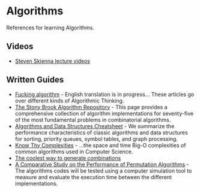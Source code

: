 # Algorithms

References for learning Algorithms.

## Videos

- [Steven Skienna lecture videos](https://www3.cs.stonybrook.edu/~skiena/373/videos/)

## Written Guides

- [Fucking algorithm](https://github.com/labuladong/fucking-algorithm/tree/english) - English translation is in progress... These articles go over different kinds of Algorithmic Thinking.
- [The Stony Brook Algorithm Repository](https://algorist.com/algorist.html) - This page provides a comprehensive collection of algorithm implementations for seventy-five of the most fundamental problems in combinatorial algorithms.
- [Algorithms and Data Structures Cheatsheet](https://algs4.cs.princeton.edu/cheatsheet/) - We summarize the performance characteristics of classic algorithms and data structures for sorting, priority queues, symbol tables, and graph processing.
- [Know Thy Complexities](https://www.bigocheatsheet.com/) - ...the space and time Big-O complexities of common algorithms used in Computer Science.
- [The coolest way to generate combinations](https://www.sciencedirect.com/science/article/pii/S0012365X07009570)
- [A Comparative Study on the Performance of Permutation Algorithms](https://arxiv.org/ftp/arxiv/papers/1205/1205.2888.pdf) - The algorithms codes will be tested using a computer simulation tool to measure and evaluate the execution time between the different implementations.
